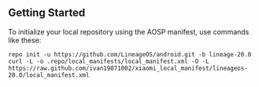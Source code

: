 Getting Started
---------------

To initialize your local repository using the AOSP manifest, use commands like these:

    repo init -u https://github.com/LineageOS/android.git -b lineage-20.0
    curl -L -o .repo/local_manifests/local_manifest.xml -O -L https://raw.github.com/ivan19871002/xiaomi_local_manifest/lineageos-20.0/local_manifest.xml
